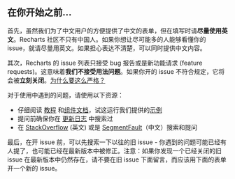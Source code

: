 ## 在你开始之前...

首先，虽然我们为了中文用户的方便提供了中文的表单，但在填写时请**尽量使用英文**。Recharts 社区不只有中国人。如果你想让尽可能多的人能够看懂你的 issue，就请尽量用英文。如果担心表达不清楚，可以同时提供中文内容。

其次，Recharts 的 issue 列表只接受 bug 报告或是新功能请求 (feature requests)。这意味着**我们不接受用法问题**。如果你开的 issue 不符合规定，它将会被**立刻关闭**。[为什么要这么严格？](#intro-modal)

对于使用中遇到的问题，请使用以下资源：

- 仔细阅读 <a href="http://recharts.org/zh-CN/guide" target="_blank">教程</a> 和<a href="http://recharts.org/zh-CN/api" target="_blank">组件文档</a>，试这运行我们提供的<a href="http://recharts.org/zh-CN/examples" target="_blank">示例</a>
- 提问前确保你在 <a href="https://github.com/recharts/recharts/blob/master/CHANGELOG.md" target="_blank">更新日志</a> 中搜索过
- 在 <a href="https://stackoverflow.com/questions/ask?tags=recharts" target="_blank">StackOverflow</a> (英文) 或是 <a href="https://segmentfault.com/search?q=recharts" target="_blank">SegmentFault</a>（中文）搜索和提问

最后，在开 issue 前，可以先搜索一下以往的旧 issue - 你遇到的问题可能已经有人提了，也可能已经在最新版本中被修正。注意：如果你发现一个已经关闭的旧 issue 在最新版本中仍然存在，请不要在旧 issue 下面留言，而应该用下面的表单开一个新的 issue。
